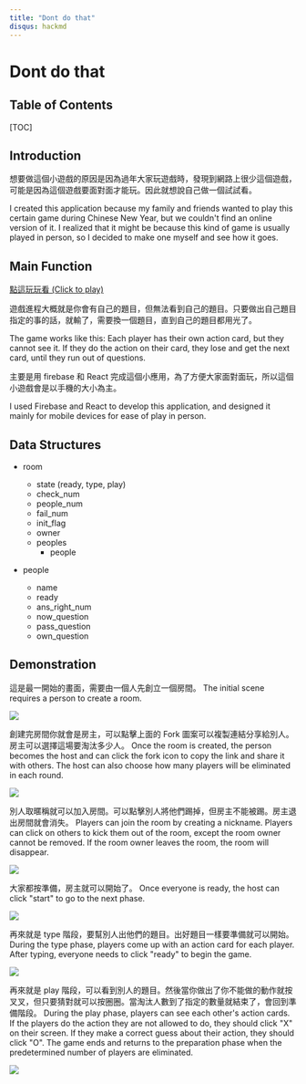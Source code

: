 ```yaml
---
title: "Dont do that"
disqus: hackmd
---
```


# Dont do that

## Table of Contents

[TOC]

## Introduction

想要做這個小遊戲的原因是因為過年大家玩遊戲時，發現到網路上很少這個遊戲，可能是因為這個遊戲要面對面才能玩。因此就想說自己做一個試試看。

I created this application because my family and friends wanted to play this certain game during Chinese New Year, but we couldn't find an online version of it. I realized that it might be because this kind of game is usually played in person, so I decided to make one myself and see how it goes.

## Main Function

[點這玩玩看 (Click to play)](https://yoga-data-553c9.firebaseapp.com/)

遊戲進程大概就是你會有自己的題目，但無法看到自己的題目。只要做出自己題目指定的事的話，就輸了，需要換一個題目，直到自己的題目都用光了。

The game works like this: Each player has their own action card, but they cannot see it. If they do the action on their card, they lose and get the next card, until they run out of questions.

主要是用 firebase 和 React 完成這個小應用，為了方便大家面對面玩，所以這個小遊戲會是以手機的大小為主。

I used Firebase and React to develop this application, and designed it mainly for mobile devices for ease of play in person.

## Data Structures

- room

  - state (ready, type, play)
  - check_num
  - people_num
  - fail_num
  - init_flag
  - owner
  - peoples
    - people

- people
  - name
  - ready
  - ans_right_num
  - now_question
  - pass_question
  - own_question

## Demonstration

這是最一開始的畫面，需要由一個人先創立一個房間。
The initial scene requires a person to create a room.

![](https://i.imgur.com/qlcl4P9.png)

創建完房間你就會是房主，可以點擊上面的 Fork 圖案可以複製連結分享給別人。房主可以選擇這場要淘汰多少人。
Once the room is created, the person becomes the host and can click the fork icon to copy the link and share it with others. The host can also choose how many players will be eliminated in each round.

![](https://i.imgur.com/bF01HdL.png)

別人取暱稱就可以加入房間。可以點擊別人將他們踢掉，但房主不能被踢。房主退出房間就會消失。
Players can join the room by creating a nickname. Players can click on others to kick them out of the room, except the room owner cannot be removed. If the room owner leaves the room, the room will disappear.

![](https://i.imgur.com/IfBYKPx.png)

大家都按準備，房主就可以開始了。
Once everyone is ready, the host can click "start" to go to the next phase.

![](https://i.imgur.com/GdR8Cx5.png)

再來就是 type 階段，要幫別人出他們的題目。出好題目一樣要準備就可以開始。
During the type phase, players come up with an action card for each player. After typing, everyone needs to click "ready" to begin the game.

![](https://i.imgur.com/4wBpCjz.png)

再來就是 play 階段，可以看到別人的題目。然後當你做出了你不能做的動作就按叉叉，但只要猜對就可以按圈圈。當淘汰人數到了指定的數量就結束了，會回到準備階段。
During the play phase, players can see each other's action cards. If the players do the action they are not allowed to do, they should click "X" on their screen. If they make a correct guess about their action, they should click "O". The game ends and returns to the preparation phase when the predetermined number of players are eliminated.

![](https://i.imgur.com/T5Bz0nU.png)
